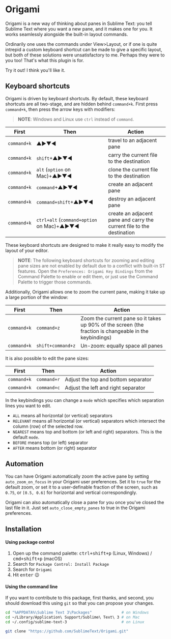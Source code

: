 Origami
=======

Origami is a new way of thinking about panes in Sublime Text: you tell Sublime Text where you want a new pane, and it makes one for you. It works seamlessly alongside the built-in layout commands.

Ordinarily one uses the commands under View>Layout, or if one is quite intrepid a custom keyboard shortcut can be made to give a specific layout, but both of these solutions were unsatisfactory to me. Perhaps they were to you too! That's what this plugin is for.

Try it out! I think you'll like it.

Keyboard shortcuts
------------------

Origami is driven by keyboard shortcuts. By default, these keyboard shortcuts are all two-stage, and are hidden behind `command+k`. First press `command+k`, then press the arrow keys with modifiers:

> **NOTE**: Windows and Linux use `ctrl` instead of `command`.

| First       | Then                                       | Action                                    |
| ----------- | ------------------------------------------ | ----------------------------------------- |
| `command+k` | ▲►▼◄                                       | travel to an adjacent pane                |
| `command+k` | `shift`+▲►▼◄                               | carry the current file to the destination |
| `command+k` | `alt` (`option` on Mac)+▲►▼◄               | clone the current file to the destination |
| `command+k` | `command`+▲►▼◄                             | create an adjacent pane                   |
| `command+k` | `command+shift`+▲►▼◄                       | destroy an adjacent pane                  |
| `command+k` | `ctrl+alt` (`command+option` on Mac)+▲►▼◄  | create an adjacent pane and carry the current file to the destination |

These keyboard shortcuts are designed to make it really easy to modify the layout of your editor.

> **NOTE**: The following keyboard shortcuts for zooming and editing pane sizes are not enabled by default due to a conflict with built-in ST features. Open the `Preferences: Origami Key Bindings` from the Command Palette to enable or edit them, or just use the Command Palette to trigger those commands.


Additionally, Origami allows one to zoom the current pane, making it take up a large portion of the window:

| First       | Then              | Action                           |
| ----------- | ----------------- | -------------------------------- |
| `command+k` | `command+z`       | Zoom the current pane so it takes up 90% of the screen (the fraction is changeable in the keybindings) |
| `command+k` | `shift+command+z` | Un-zoom: equally space all panes |

It is also possible to edit the pane sizes:

| First       | Then        | Action                              |
| ----------- | ------------| ----------------------------------- |
| `command+k` | `command+r` | Adjust the top and bottom separator |
| `command+k` | `command+c` | Adjust the left and right separator |

In the keybindings you can change a `mode` which specifies which separation lines you want to edit.
* `ALL` means all horizontal (or vertical) separators
* `RELEVANT` means all horizontal (or vertical) separators which intersect the column (row) of the selected row.
* `NEAREST` means top and bottom (or left and right) separators. This is the default `mode`.
* `BEFORE` means top (or left) separator
* `AFTER` means bottom (or right) separator

Automation
----------

You can have Origami automatically zoom the active pane by setting `auto_zoom_on_focus` in your Origami user preferences. Set it to `true` for the default zoom, or set it to a user-definable fraction of the screen, such as `0.75`, or `[0.5, 0.6]` for horizontal and vertical correspondingly.

Origami can also automatically close a pane for you once you've closed the last file in it. Just set `auto_close_empty_panes` to true in the Origami preferences.

Installation
------------

#### Using package control

1. Open up the command palette: <kbd>ctrl+shift+p</kbd> (Linux, Windows) / <kbd>cmd+shift+p</kbd> (macOS)
2. Search for `Package Control: Install Package`
3. Search for `Origami`
4. Hit <kbd>enter</kbd> :wink:

#### Using the command line

If you want to contribute to this package, first thanks, and second, you should download this using `git` so that you can propose your changes.

```bash
cd "%APPDATA%\Sublime Text 3\Packages"             # on Windows
cd ~/Library/Application\ Support/Sublime\ Text\ 3 # on Mac
cd ~/.config/sublime-text-3                        # on Linux

git clone "https://github.com/SublimeText/Origami.git"
```
